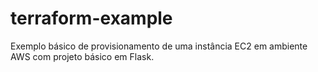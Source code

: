 # terraform-example
Exemplo básico de provisionamento de uma instância EC2 em ambiente AWS com projeto básico em Flask.
